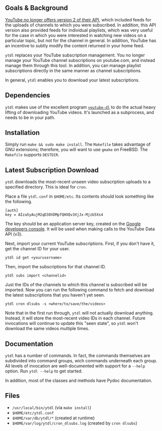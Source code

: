 Goals & Background
------------------
[YouTube no longer offers version 2 of their API][1], which included 
feeds for the uploads of channels to which you were subscribed.  In
addition, this API version also provided feeds for individual playlists,
which was very useful for the case in which you were interested in
watching new videos on a particular topic, but not for the channel in
general.  In addition, YouTube has an incentive to subtly modify the
content returned in your home feed.

`ytdl` replaces your YouTube subscription management.  You no longer
manage your YouTube channel subscriptions on youtube.com, and instead
manage them through this tool.  In addition, you can manage playlist
subscriptions directly in the same manner as channel subscriptions.

In general, `ytdl` enables you to download your latest subscriptions.

Dependencies
------------
`ytdl` makes use of the excellent program [`youtube-dl`][2] to do the
actual heavy lifting of downloading YouTube videos.  It's launched as a
subprocess, and needs to be in your path.

Installation
------------
Simply run `make && sudo make install`.  The `Makefile` takes advantage
of GNU extensions; therefore, you will want to use `gmake` on FreeBSD.
The `Makefile` supports `DESTDIR`.

Latest Subscription Download
----------------------------
`ytdl` downloads the most-recent unseen video subscription uploads to a
specified directory.  This is ideal for `cron`.

Place a file `ytdl.conf` in `$HOME/etc`.  Its contents should look
something like the following.

    [auth]
    key = AIzaSyAujM2qD38VDMpfQHXQv3XjJx-Mjzb5Xs4

The key should be an application server key, created on the [Google
developers console][3].  It will be used when making calls to the
YouTube Data API (v3).

Next, import your current YouTube subscriptions.  First, if you don't
have it, get the channel ID for your user.

    ytdl id get <yourusername>

Then, import the subscriptions for that channel ID.

    ytdl subs import <channelid>

Just the IDs of the channels to which this channel is subscribed will be
imported.  Now you can run the following command to fetch and download
the latest subscriptions that you haven't yet seen.

    ytdl cron dlsubs -s <where/to/save/the/videos>

Note that in the first run through, `ytdl` will not actually download
anything.  Instead, it will store the most-recent video IDs in each
channel.  Future invocations will continue to update this "seen state",
so `ytdl` won't download the same videos multiple times.

Documentation
-------------
`ytdl` has a number of commands.  In fact, the commands themselves are
subdivided into command groups, wich commands underneath each group.
All levels of invocation are well-documented with support for a `--help`
option.  Run `ytdl --help` to get started.

In addition, most of the classes and methods have Pydoc documentation.

Files
-----
 - `/usr/local/bin/ytdl` (via `make install`)
 - `$HOME/etc/ytdl.conf`
 - `$HOME/var/db/ytdl/*` (created at runtime)
 - `$HOME/var/log/ytdl/cron_dlsubs.log` (created by `cron dlsubs`)

[1]: http://youtube-eng.blogspot.com/2015/03/dude-are-you-still-on-youtube-api-v2.html
[2]: http://rg3.github.io/youtube-dl/
[3]: https://console.developers.google.com/
